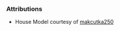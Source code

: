 ### Attributions
- House Model courtesy of [makcutka250](https://sketchfab.com/3d-models/house-74797358830a47eb982a0cb69a732461)
